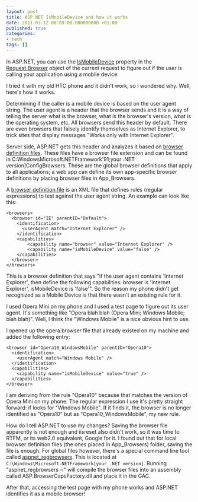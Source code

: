```yaml
---
layout: post
title: ASP.NET IsMobileDevice and how it works
date: 2011-03-12 08:09:00.000000000 +01:00
published: true
categories:
- tech
tags: []
---
```


In ASP.NET, you can use the <a href="http://msdn.microsoft.com/en-us/library/system.web.configuration.httpcapabilitiesbase.ismobiledevice.aspx" target="_blank">IsMobileDevice</a> property in the <a href="http://msdn.microsoft.com/en-us/library/system.web.httprequest.browser%28v=VS.100%29.aspx" target="_blank">Request.Browser</a> object of the current request to figure out if the user is calling your application using a mobile device.

I tried it with my old HTC phone and it didn't work, so I wondered why. Well, here's how it works.

Determining if the caller is a mobile device is based on the user agent string. The user agent is a header that the browser sends and it is a way of telling the server what is the browser, what is the browser's version, what is the operating system, etc. All browsers send this header by default. There are even browsers that falsely identify themselves as Internet Explorer, to trick sites that display messages "Works only with Internet Explorer".

Server side, ASP.NET gets this header and analyzes it based on <a href="http://stackoverflow.com/questions/1829089/how-does-ismobiledevice-work" target="_blank">browser definition files</a>. These files have a browser file extension and can be found in C:WindowsMicrosoft.NETFramework'91;your .NET version]ConfigBrowsers. These are the global browser definitions that apply to all applications; a web app can define its own app-specific browser definitions by placing browser files in App_Browsers.

A <a href="http://msdn.microsoft.com/en-us/library/ms228122.aspx" target="_blank">browser definition file</a> is an XML file that defines rules (regular expressions) to test against the user agent string. An example can look like this:

```
<browsers>
  <browser id="IE" parentID="Default">
    <identification>
      <userAgent match="Internet Explorer" />
    </identification>
    <capabilities>
        <capability name="browser" value="Internet Explorer" />
        <capability name="isMobileDevice" value="false" />
    </capabilities>
  </browser>
</browsers>
```

This is a browser definition that says "if the user agent contains 'Internet Explorer', then define the following capabilities: browser is 'Internet Explorer', isMobileDevice is 'false'". So the reason my phone didn't get recognized as a Mobile Device is that there wasn't an existing rule for it.

I used Opera Mini on my phone and I used a test page to figure out its user agent. It's something like "Opera blah blah (Opera Mini; Windows Mobile; blah blah)". Well, I think the "Windows Mobile" is a nice obvious hint to use.

I opened up the opera.browser file that already existed on my machine and added the following entry:

```
<browser id="Opera10_WindowsMobile" parentID="Opera10">
  <identification>
    <userAgent match="Windows Mobile" />
  </identification>
  <capabilities>
    <capability name="isMobileDevice" value="true" />
  </capabilities>
</browser>
```

I am deriving from the rule "Opera10" because that matches the version of Opera Mini on my phone. The regular expression I use it's pretty straight forward: if looks for "Windows Mobile". If it finds it, the browser is no longer identified as "Opera10" but as "Opera10_WindowsMobile", my new rule.

How do I tell ASP.NET to use my changes? Saving the browser file apparently is not enough and iisreset also didn't work, so it was time to RTFM, or its web2.0 equivalent, Google for it. I found out that for local browser definition files (the ones placed in App_Browsers) folder, saving the file is enough. For global files however, there's a special command line tool called <a href="http://msdn.microsoft.com/en-us/library/ms229858%28v=VS.100%29.aspx" target="_blank">aspnet_regbrowsers</a>. This is located at `C:\Windows\Microsoft.NETFramework[your .NET version]`. Running "aspnet_regbrowsers -i" will compile the browser files into an assembly called ASP.BrowserCapsFactory.dll and place it in the GAC.

After that, accessing the test page with my phone works and ASP.NET identifies it as a mobile browser!
